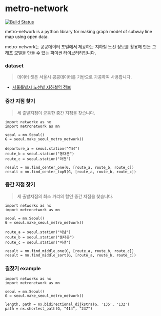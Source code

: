 # metro-network

[![Build Status](https://travis-ci.org/ho9science/subway-line-graph.png?branch=master)](https://travis-ci.org/ho9science/subway-line-graph)

metro-network is a python library for making graph model of subway line map using open data.

metro-network는 공공데이터 포털에서 제공하는 지하철 노선 정보를 활용해 만든 그래프 모델을 만들 수 있는 파이썬 라이브러리입니다.

### dataset
> 데이터 셋은 서울시 공공데이터를 기반으로 가공하여 사용합니다.

* [서울특별시 노선별 지하철역 정보](http://data.seoul.go.kr/dataList/OA-15442/S/1/datasetView.do)



### 중간 지점 찾기

> 세 출발지점이 균등한 중간 지점을 찾습니다.
```
import networkx as nx
import metronetwork as mn

seoul = mn.Seoul()
G = seoul.make_seoul_metro_network()

departure_a = seoul.station("석남")
route_b = seoul.station("동대문")
route_c = seoul.station("마천")

result = mn.find_center_one(G, [route_a, route_b, route_c])
result = mn.find_center_top5(G, [route_a, route_b, route_c])
```

### 중간 지점 찾기

> 세 출발지점의 최소 거리의 합인 중간 지점을 찾습니다.
```
import networkx as nx
import metronetwork as mn

seoul = mn.Seoul()
G = seoul.make_seoul_metro_network()

route_a = seoul.station("석남")
route_b = seoul.station("동대문")
route_c = seoul.station("마천")

result = mn.find_middle_one(G, [route_a, route_b, route_c])
result = mn.find_middle_sort(G, [route_a, route_b, route_c])

```
### 길찾기 example
```
import networkx as nx
import metronetwork as mn

seoul = mn.Seoul()
G = seoul.make_seoul_metro_network()

length, path = nx.bidirectional_dijkstra(G, '135', '132')
path = nx.shortest_path(G, "414", "237")
```